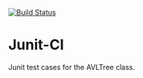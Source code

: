 [![Build Status](https://app.travis-ci.com/krithikashreeL/Junit-CI.svg?branch=main)](https://app.travis-ci.com/krithikashreeL/Junit-CI)
# Junit-CI
 Junit test cases for the AVLTree class.
